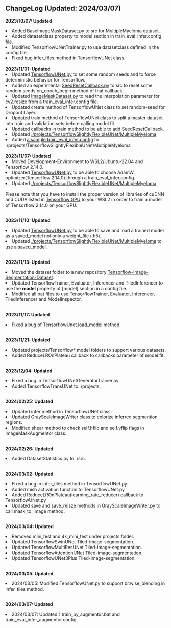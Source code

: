 <h2>ChangeLog (Updated: 2024/03/07)</h2>

<b>2023/10/07: Updated</b><br>
<li>Added BaseImageMaskDataset.py to src for MultipleMyeloma dataset.</li>
<li>Added datasetclass property to model section in train_eval_infer.config file.</li>
<li>Modified TensorflowUNetTrainer.py to use datasetclass defined in the config file.</li>
<li>Fixed bug infer_files method in TensorflowUNet class.</li>
<br>
<b>2023/11/01: Updated</b><br>
<li>Updated <a href="./src/TensorflowUNet.py">TensorflowUNet.py</a> to set some random seeds and to force deterministic behavior for Tensorflow.</li>
<li>Added an experimental <a href="./src/SeedResetCallback.py">SeedResetCallback.py</a> to src to reset some random seeds on_epoch_begin method of that callback.</li>
<li>Updated <a href="./src/ImageMaskDataset.py">ImageMaskDataset.py</a> to read the interpolation parameter for cv2.resize from a train_eval_infer.config file.</li>
<li>Updated create method of TensorflowUNet class to set random-seed for Dropout Layer.</li>
<li>Updated train method of TensorflowUNet class to split a master dataset into train and validation sets before calling model.fit</li>
<li>Updated callbacks in train method to be able to add SeedResetCallback.</li>
<li>Updated <a href="./projects/TensorflowSlightlyFlexibleUNet/MultipleMyeloma">./projects/TensorflowSlightlyFlexibleUNet/MultipleMyeloma</a></li>
<li>Added <a href="./projects/TensorflowSlightlyFlexibleUNet/MultipleMyeloma/train_eval_infer_image_mask_dataset_512x512.config">
a sample train_eval_infer.config</a> to ./projects/TensorflowSlightlyFlexibleUNet/MultipleMyeloma</li>
<br>
<b>2023/11/07: Updated</b><br>
<li>Moved Development-Environment to WSL2/Ubuntu-22.04 and Tensorflow 2.14.0.</li>
<li>Updated <a href="./src/TensorflowUNet.py">TensorflowUNet.py</a> to be able to choose AdamW optimizer(Tensorflow 2.14.0) through a train_eval_infer.config.</li>
<li>Updated <a href="./projects/TensorflowSlightlyFlexibleUNet/MultipleMyeloma">./projects/TensorflowSlightlyFlexibleUNet/MultipleMyeloma</a></li>
<br>
Please note that you have to install the proper version of libraries of cuDNN and CUDA listed in 
<a href="https://www.tensorflow.org/install/source#gpu">Tensorflow GPU</a> to your WSL2 in order to train a model of Tensorflow 2.14.0 on your GPU.<br>
<br>

<b>2023/11/10: Updated</b><br>
<li>Updated <a href="./src/TensorflowUNet.py">TensorflowUNet.py</a> to be able to save and load a trained model as a saved_model not only a weight_file (.h5).</li>
<li>Updated <a href="./projects/TensorflowSlightlyFlexibleUNet/MultipleMyeloma">./projects/TensorflowSlightlyFlexibleUNet/MultipleMyeloma</a> to use a saved_model.</li>
<br>

<b>2023/11/13: Updated</b><br>
<li>Moved the dataset folder to a new repository <a href="https://github.com/sarah-antillia/Tensorflow-Image-Segmentation-Dataset">Tensorflow-Image-Segmentation-Dataset</a>.</li>
<li>Updated TensorflowTrainer, Evaluator, Inferencer and TiledInferencer to use the <b>model</b> property of [model] section in a config file.</li>
<li>Modified all bat files to use TensorflowTrainer, Evaluator, Inferencer, TiledInferencer and ModelInspector.</li>
<br>

<b>2023/11/17: Updated</b><br>
<li>Fixed a bug of TensorflowUnet.load_model method.</li>
<br>

<b>2023/11/21: Updated</b><br>
<li>Updated projects/Tensorflow* model folders to support various datasets.</li>
<li>Added ReduceLROnPlateau callback to callbacks parameter of model.fit.</li>
<br>

<b>2023/12/04: Updated</b><br>
<li>Fixed a bug in TensorflowUNetGeneratorTrainer.py.</li>
<li>Added TensorflowTransUNet to ./projects.</li>
<br>

<b>2024/02/25: Updated</b><br>
<li>Updated infer method in TensorflowUNet class.</li>
<li>Updated GrayScaleImageWriter class to colorize inferred segmention regions.</li>
<li>Modified shear method to check self.hflip and self.vflip flags in ImageMaskAugmentor class.</li>
<br>

<b>2024/02/26: Updated</b><br>
<li>Added DatasetStatistics.py to ./src.</li>
<br>

<b>2024/03/02: Updated</b><br>
<li>Fixed a bug in infer_tiles method in TensorflowUNet.py.</li>
<li>Added mish activation function to TensorflowUNet.py</li>
<li>Added ReduceLROnPlateau(learning_rate_reducer) callback to TensorflowUNet.py</li>
<li>Updated save and save_reisze methods in GrayScaleImageWriter.py to call mask_to_image method.</li>
<br>

<b>2024/03/04: Updated</b><br>
 <li>Removed mini_test and 4k_mini_test under projects folder.</li>
<li>Updated TensorflowSwinUNet Tiled-image-segmentation.</li>
<li>Updated TensorflowMultiResUNet Tiled-image-segmentation.</li>
<li>Updated TensorflowAttentionUNet Tiled-image-segmentation.</li>
<li>Updated TensorflowUNet3Plus Tiled-image-segmentation.</li>
<br>

<b>2024/03/05: Updated</b><br>
<li>2024/03/05: Modified TensorflowUNet.py to support bitwise_blending in infer_tiles method.</li>
<br>

<b>2024/03/07: Updated</b><br>
<li>2024/03/07: Updated 1.train_by_augmentor.bat and train_eval_infer_augmentor.config.</li>

